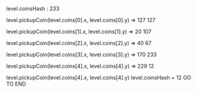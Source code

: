 level.coinsHash
:
233


level.pickupCoin(level.coins[0].x, level.coins[0].y)
=> 127
127

level.pickupCoin(level.coins[1].x, level.coins[1].y)
=> 20
107

level.pickupCoin(level.coins[2].x, level.coins[2].y)
=> 40
67

level.pickupCoin(level.coins[3].x, level.coins[3].y)
=> 170
233

level.pickupCoin(level.coins[4].x, level.coins[4].y)
=> 229
12

level.pickupCoin(level.coins[4].x, level.coins[4].y)
level.coinsHash = 12
GO TO END